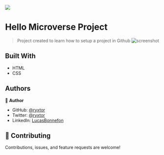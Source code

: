 ![](https://img.shields.io/badge/Microverse-blueviolet)

# Hello Microverse Project

> Project created to learn how to setup a project in Github
![screenshot](./app_screenshot.png)



## Built With

- HTML
- CSS

## Authors

👤 **Author**

- GitHub: [@ryxtor](https://github.com/ryxtor)
- Twitter: [@ryxtor](https://twitter.com/ryxtor)
- LinkedIn: [LucasBonnefon](https://www.linkedin.com/in/lucas-bonnefon-074a01134/)



## 🤝 Contributing

Contributions, issues, and feature requests are welcome!